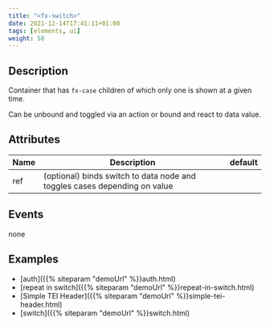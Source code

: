 ```yaml
---
title: "<fx-switch>"
date: 2021-12-14T17:41:11+01:00
tags: [elements, ui]
weight: 50
---
```


## Description

Container that has `fx-case` children of which only one is shown
at a given time.

Can be unbound and toggled via an action or bound and react to data value.


## Attributes

| Name | Description | default |
|------|-------------|------- |
| ref | (optional) binds switch to data node and toggles cases depending on value | |

## Events

none

## Examples

* [auth]({{% siteparam "demoUrl" %}}auth.html)
* [repeat in switch]({{% siteparam "demoUrl" %}}repeat-in-switch.html)
* [Simple TEI Header]({{% siteparam "demoUrl" %}}simple-tei-header.html)
* [switch]({{% siteparam "demoUrl" %}}switch.html)



